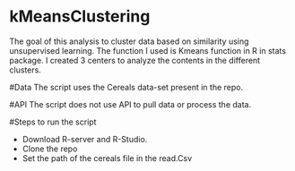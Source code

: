 # kMeansClustering
The goal of this analysis to cluster data based on similarity using unsupervised learning. The function I used is Kmeans function in R in stats package. I created 3 centers to analyze the contents in the different clusters. 

#Data
The script uses the Cereals data-set present in the repo. 

#API
The script does not use API to pull data or process the data. 

#Steps to run the script
- Download R-server and R-Studio. 
- Clone the repo 
- Set the path of the cereals file in the read.Csv
